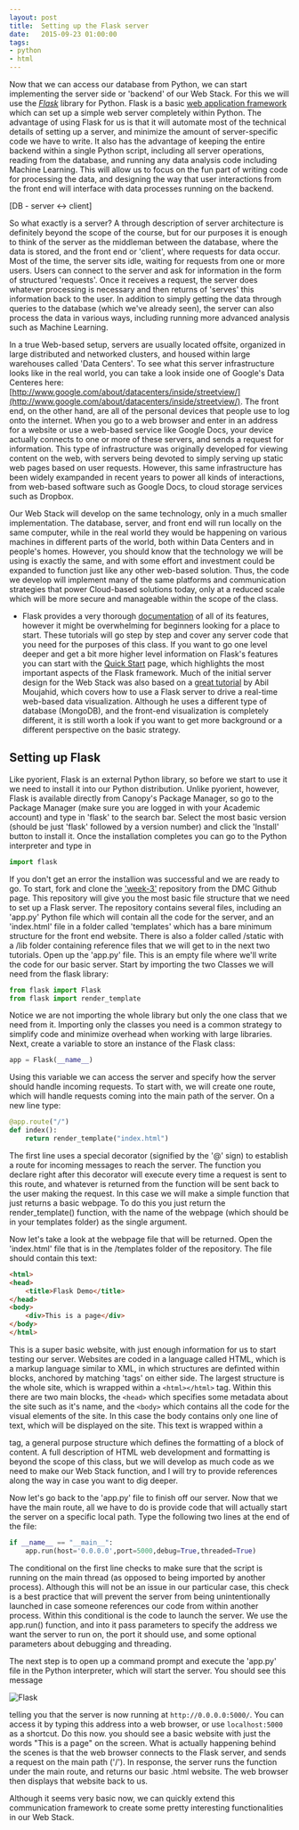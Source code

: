 ```yaml
---
layout: post
title:  Setting up the Flask server
date:   2015-09-23 01:00:00
tags:
- python
- html
---
```


Now that we can access our database from Python, we can start implementing the server side or 'backend' of our Web Stack. For this we will use the [*Flask*](http://flask.pocoo.org/) library for Python. Flask is a basic [web application framework](https://en.wikipedia.org/wiki/Web_application_framework) which can set up a simple web server completely within Python. The advantage of using Flask for us is that it will automate most of the technical details of setting up a server, and minimize the amount of server-specific code we have to write. It also has the advantage of keeping the entire backend within a single Python script, including all server operations, reading from the database, and running any data analysis code including Machine Learning. This will allow us to focus on the fun part of writing code for processing the data, and designing the way that user interactions from the front end will interface with data processes running on the backend.

[DB - server <-> client]

So what exactly is a server? A through description of server architecture is definitely beyond the scope of the course, but for our purposes it is enough to think of the server as the middleman between the database, where the data is stored, and the front end or 'client', where requests for data occur. Most of the time, the server sits idle, waiting for requests from one or more users. Users can connect to the server and ask for information in the form of structured 'requests'. Once it receives a request, the server does whatever processing is necessary and then returns of 'serves' this information back to the user. In addition to simply getting the data through queries to the database (which we've already seen), the server can also process the data in various ways, including running more advanced analysis such as Machine Learning. 

In a true Web-based setup, servers are usually located offsite, organized in large distributed and networked clusters, and housed within large warehouses called 'Data Centers'. To see what this server infrastructure looks like in the real world, you can take a look inside one of Google's Data Centeres here: [http://www.google.com/about/datacenters/inside/streetview/](http://www.google.com/about/datacenters/inside/streetview/). The front end, on the other hand, are all of the personal devices that people use to log onto the internet. When you go to a web browser and enter in an address for a website or use a web-based service like Google Docs, your device actually connects to one or more of these servers, and sends a request for information. This type of infrastructure was originally developed for viewing content on the web, with servers being devoted to simply serving up static web pages based on user requests. However, this same infrastructure has been widely exampanded in recent years to power all kinds of interactions, from web-based software such as Google Docs, to cloud storage services such as Dropbox.

Our Web Stack will develop on the same technology, only in a much smaller implementation. The database, server, and front end will run locally on the same computer, while in the real world they would be happening on various machines in different parts of the world, both within Data Centers and in people's homes. However, you should know that the technology we will be using is exactly the same, and with some effort and investment could be expanded to function just like any other web-based solution. Thus, the code we develop will implement many of the same platforms and communication strategies that power Cloud-based solutions today, only at a reduced scale which will be more secure and manageable within the scope of the class.

* Flask provides a very thorough [documentation](http://flask.pocoo.org/docs/0.10/) of all of its features, however it might be overwhelming for beginners looking for a place to start. These tutorials will go step by step and cover any server code that you need for the purposes of this class. If you want to go one level deeper and get a bit more higher level information on Flask's features you can start with the [Quick Start](http://flask.pocoo.org/docs/0.10/quickstart/#quickstart) page, which highlights the most important aspects of the Flask framework. Much of the initial server design for the Web Stack was also based on a [great tutorial](http://adilmoujahid.com/posts/2015/01/interactive-data-visualization-d3-dc-python-mongodb/) by Abil Moujahid, which covers how to use a Flask server to drive a real-time web-based data visualization. Although he uses a different type of database (MongoDB), and the front-end visualization is completely different, it is still worth a look if you want to get more background or a different perspective on the basic strategy.

## Setting up Flask

Like pyorient, Flask is an external Python library, so before we start to use it we need to install it into our Python distribution. Unlike pyorient, however, Flask is available directly from Canopy's Package Manager, so go to the Package Manager (make sure you are logged in with your Academic account) and type in 'flask' to the search bar. Select the most basic version (should be just 'flask' followed by a version number) and click the 'Install' button to install it. Once the installation completes you can go to the Python interpreter and type in 

```python
import flask
```

If you don't get an error the installion was successful and we are ready to go. To start, fork and clone the ['week-3'](https://github.com/data-mining-the-city/week-3) repository from the DMC Github page. This repository will give you the most basic file structure that we need to set up a Flask server. The repository contains several files, including an 'app.py' Python file which will contain all the code for the server, and an 'index.html' file in a folder called 'templates' which has a bare minimum structure for the front end website. There is also a folder called /static with a /lib folder containing reference files that we will get to in the next two tutorials. Open up the 'app.py' file. This is an empty file where we'll write the code for our basic server. Start by importing the two Classes we will need from the flask library:

```python
from flask import Flask
from flask import render_template
```

Notice we are not importing the whole library but only the one class that we need from it. Importing only the classes you need is a common strategy to simplify code and minimize overhead when working with large libraries. Next, create a variable to store an instance of the Flask class:

```python
app = Flask(__name__)
```

Using this variable we can access the server and specify how the server should handle incoming requests. To start with, we will create one route, which will handle requests coming into the main path of the server. On a new line type:

```python
@app.route("/")
def index():
    return render_template("index.html")
```

The first line uses a special decorator (signified by the '@' sign) to establish a route for incoming messages to reach the server. The function you declare right after this decorator will execute every time a request is sent to this route, and whatever is returned from the function will be sent back to the user making the request. In this case we will make a simple function that just returns a basic webpage. To do this you just return the render_template() function, with the name of the webpage (which should be in your templates folder) as the single argument. 

Now let's take a look at the webpage file that will be returned. Open the 'index.html' file that is in the /templates folder of the repository. The file should contain this text:

```html
<html>
<head>
	<title>Flask Demo</title>
</head>
<body>
	<div>This is a page</div>
</body>
</html>
```

This is a super basic website, with just enough information for us to start testing our server. Websites are coded in a language called HTML, which is a markup language similar to XML, in which structures are definted within blocks, anchored by matching 'tags' on either side. The largest structure is the whole site, which is wrapped within a `<html></html>` tag. Within this there are two main blocks, the `<head>` which specifies some metadata about the site such as it's name, and the `<body>` which contains all the code for the visual elements of the site. In this case the body contains only one line of text, which will be displayed on the site. This text is wrapped within a <div> tag, a general purpose structure which defines the formatting of a block of content. A full description of HTML web development and formatting is beyond the scope of this class, but we will develop as much code as we need to make our Web Stack function, and I will try to provide references along the way in case you want to dig deeper.

Now let's go back to the 'app.py' file to finish off our server. Now that we have the main route, all we have to do is provide code that will actually start the server on a specific local path. Type the following two lines at the end of the file:

```python
if __name__ == "__main__":
    app.run(host='0.0.0.0',port=5000,debug=True,threaded=True)
```

The conditional on the first line checks to make sure that the script is running on the main thread (as opposed to being imported by another process). Although this will not be an issue in our particular case, this check is a best practice that will prevent the server from being unintentionally launched in case someone references our code from within another process. Within this conditional is the code to launch the server. We use the app.run() function, and into it pass parameters to specify the address we want the server to run on, the port it should use, and some optional parameters about debugging and threading. 

The next step is to open up a command prompt and execute the 'app.py' file in the Python interpreter, which will start the server. You should see this message

![Flask](/dmc/images/flask01.png)

telling you that the server is now running at `http://0.0.0.0:5000/`. You can access it by typing this address into a web browser, or use `localhost:5000` as a shortcut. Do this now. you should see a basic website with just the words "This is a page" on the screen. What is actually happening behind the scenes is that the web browser connects to the Flask server, and sends a request on the main path ('/'). In response, the server runs the function under the main route, and returns our basic .html website. The web browser then displays that website back to us. 

Although it seems very basic now, we can quickly extend this communication framework to create some pretty interesting functionalities in our Web Stack.